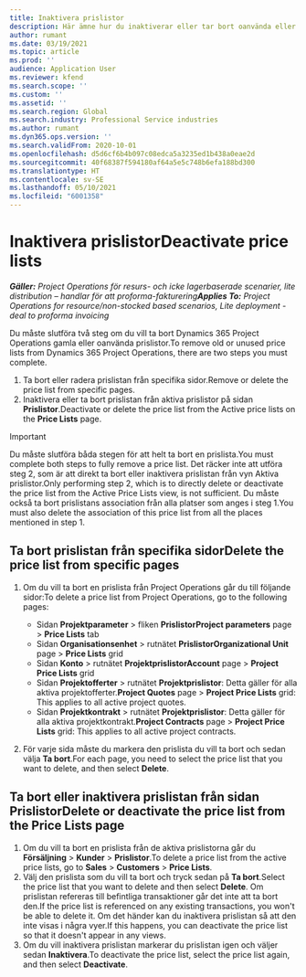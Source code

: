 ```yaml
---
title: Inaktivera prislistor
description: Här ämne hur du inaktiverar eller tar bort oanvända eller gamla prislistor.
author: rumant
ms.date: 03/19/2021
ms.topic: article
ms.prod: ''
audience: Application User
ms.reviewer: kfend
ms.search.scope: ''
ms.custom: ''
ms.assetid: ''
ms.search.region: Global
ms.search.industry: Professional Service industries
ms.author: rumant
ms.dyn365.ops.version: ''
ms.search.validFrom: 2020-10-01
ms.openlocfilehash: d5d6cf6b4b097c08edca5a3235ed1b438a0eae2d
ms.sourcegitcommit: 40f68387f594180af64a5e5c748b6efa188bd300
ms.translationtype: HT
ms.contentlocale: sv-SE
ms.lasthandoff: 05/10/2021
ms.locfileid: "6001358"
---
```

# <a name="deactivate-price-lists"></a><span data-ttu-id="bddf7-103">Inaktivera prislistor</span><span class="sxs-lookup"><span data-stu-id="bddf7-103">Deactivate price lists</span></span> 

<span data-ttu-id="bddf7-104">_**Gäller:** Project Operations för resurs- och icke lagerbaserade scenarier, lite distribution – handlar för att proforma-fakturering_</span><span class="sxs-lookup"><span data-stu-id="bddf7-104">_**Applies To:** Project Operations for resource/non-stocked based scenarios, Lite deployment - deal to proforma invoicing_</span></span>

<span data-ttu-id="bddf7-105">Du måste slutföra två steg om du vill ta bort Dynamics 365 Project Operations gamla eller oanvända prislistor.</span><span class="sxs-lookup"><span data-stu-id="bddf7-105">To remove old or unused price lists from Dynamics 365 Project Operations, there are two steps you must complete.</span></span> 

1. <span data-ttu-id="bddf7-106">Ta bort eller radera prislistan från specifika sidor.</span><span class="sxs-lookup"><span data-stu-id="bddf7-106">Remove or delete the price list from specific pages.</span></span>
2. <span data-ttu-id="bddf7-107">Inaktivera eller ta bort prislistan från aktiva prislistor på sidan **Prislistor**.</span><span class="sxs-lookup"><span data-stu-id="bddf7-107">Deactivate or delete the price list from the Active price lists on the **Price Lists** page.</span></span>

>[!IMPORTANT]
> <span data-ttu-id="bddf7-108">Du måste slutföra båda stegen för att helt ta bort en prislista.</span><span class="sxs-lookup"><span data-stu-id="bddf7-108">You must complete both steps to fully remove a price list.</span></span> <span data-ttu-id="bddf7-109">Det räcker inte att utföra steg 2, som är att direkt ta bort eller inaktivera prislistan från vyn Aktiva prislistor.</span><span class="sxs-lookup"><span data-stu-id="bddf7-109">Only performing step 2, which is to directly delete or deactivate the price list from the Active Price Lists view, is not sufficient.</span></span> <span data-ttu-id="bddf7-110">Du måste också ta bort prislistans association från alla platser som anges i steg 1.</span><span class="sxs-lookup"><span data-stu-id="bddf7-110">You must also delete the association of this price list from all the places mentioned in step 1.</span></span>

## <a name="delete-the-price-list-from-specific-pages"></a><span data-ttu-id="bddf7-111">Ta bort prislistan från specifika sidor</span><span class="sxs-lookup"><span data-stu-id="bddf7-111">Delete the price list from specific pages</span></span>
1. <span data-ttu-id="bddf7-112">Om du vill ta bort en prislista från Project Operations går du till följande sidor:</span><span class="sxs-lookup"><span data-stu-id="bddf7-112">To delete a price list from Project Operations, go to the following pages:</span></span>  

      - <span data-ttu-id="bddf7-113">Sidan **Projektparameter** > fliken **Prislistor**</span><span class="sxs-lookup"><span data-stu-id="bddf7-113">**Project parameters** page > **Price Lists** tab</span></span>
      - <span data-ttu-id="bddf7-114">Sidan **Organisationsenhet** > rutnätet **Prislistor**</span><span class="sxs-lookup"><span data-stu-id="bddf7-114">**Organizational Unit** page > **Price Lists** grid</span></span>
      - <span data-ttu-id="bddf7-115">Sidan **Konto** > rutnätet **Projektprislistor**</span><span class="sxs-lookup"><span data-stu-id="bddf7-115">**Account** page > **Project Price Lists** grid</span></span>
      - <span data-ttu-id="bddf7-116">Sidan **Projektofferter** > rutnätet **Projektprislistor**: Detta gäller för alla aktiva projektofferter.</span><span class="sxs-lookup"><span data-stu-id="bddf7-116">**Project Quotes** page > **Project Price Lists** grid: This applies to all active project quotes.</span></span>
      - <span data-ttu-id="bddf7-117">Sidan **Projektkontrakt** > rutnätet **Projektprislistor**: Detta gäller för alla aktiva projektkontrakt.</span><span class="sxs-lookup"><span data-stu-id="bddf7-117">**Project Contracts** page > **Project Price Lists** grid: This applies to all active project contracts.</span></span>

 2. <span data-ttu-id="bddf7-118">För varje sida måste du markera den prislista du vill ta bort och sedan välja **Ta bort**.</span><span class="sxs-lookup"><span data-stu-id="bddf7-118">For each page, you need to select the price list that you want to delete, and then select **Delete**.</span></span> 
 
## <a name="delete-or-deactivate-the-price-list-from-the-price-lists-page"></a><span data-ttu-id="bddf7-119">Ta bort eller inaktivera prislistan från sidan Prislistor</span><span class="sxs-lookup"><span data-stu-id="bddf7-119">Delete or deactivate the price list from the Price Lists page</span></span>
 
1. <span data-ttu-id="bddf7-120">Om du vill ta bort en prislista från de aktiva prislistorna går du **Försäljning** > **Kunder** > **Prislistor**.</span><span class="sxs-lookup"><span data-stu-id="bddf7-120">To delete a price list from the active price lists, go to **Sales** > **Customers** > **Price Lists**.</span></span> 
2. <span data-ttu-id="bddf7-121">Välj den prislista som du vill ta bort och tryck sedan på **Ta bort**.</span><span class="sxs-lookup"><span data-stu-id="bddf7-121">Select the price list that you want to delete and then select **Delete**.</span></span> <span data-ttu-id="bddf7-122">Om prislistan refereras till befintliga transaktioner går det inte att ta bort den.</span><span class="sxs-lookup"><span data-stu-id="bddf7-122">If the price list is referenced on any existing transactions, you won't be able to delete it.</span></span> <span data-ttu-id="bddf7-123">Om det händer kan du inaktivera prislistan så att den inte visas i några vyer.</span><span class="sxs-lookup"><span data-stu-id="bddf7-123">If this happens, you can deactivate the price list so that it doesn't appear in any views.</span></span> 
3. <span data-ttu-id="bddf7-124">Om du vill inaktivera prislistan markerar du prislistan igen och väljer sedan **Inaktivera**.</span><span class="sxs-lookup"><span data-stu-id="bddf7-124">To deactivate the price list, select the price list again, and then select **Deactivate**.</span></span>   
